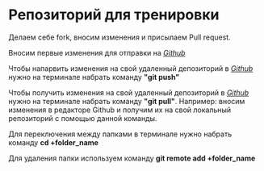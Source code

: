 # Репозиторий для тренировки

Делаем себе fork, вносим изменения и присылаем Pull request.

Вносим первые изменения для отправки на *[Github](https://github.com/ZulkaKhodzhaeva/git_gb_2022https://github.com/ZulkaKhodzhaeva/git_gb_2022)*

Чтобы напарвить изменения на свой удаленный депозиторий в *[Github](https://github.com/ZulkaKhodzhaeva/git_gb_2022https://github.com/ZulkaKhodzhaeva/git_gb_2022)* нужно на терминале набрать команду **"git push"**

Чтобы получить изменения на свой удаленный депозиторий в *[Github](https://github.com/ZulkaKhodzhaeva/git_gb_2022https://github.com/ZulkaKhodzhaeva/git_gb_2022)* нужно на терминале набрать команду **"git pull"**.
Например: вносим изменения в редакторе Github и получим их на свой локальный репозиторий с помощью данной команды.

Для переключения между папками в терминале нужно набрать команду **cd +folder_name**

Для удаления папки используем команду **git remote add +folder_name**
